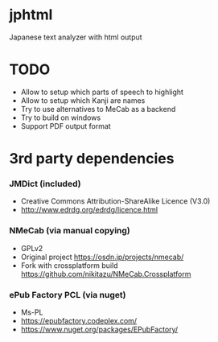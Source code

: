 # jphtml
Japanese text analyzer with html output

# TODO
* Allow to setup which parts of speech to highlight
* Allow to setup which Kanji are names
* Try to use alternatives to MeCab as a backend
* Try to build on windows
* Support PDF output format

# 3rd party dependencies

### JMDict (included)
* Creative Commons Attribution-ShareAlike Licence (V3.0)
* http://www.edrdg.org/edrdg/licence.html

### NMeCab (via manual copying)
* GPLv2
* Original project https://osdn.jp/projects/nmecab/
* Fork with crossplatform build https://github.com/nikitazu/NMeCab.Crossplatform

### ePub Factory PCL (via nuget)
* Ms-PL
* https://epubfactory.codeplex.com/
* https://www.nuget.org/packages/EPubFactory/
